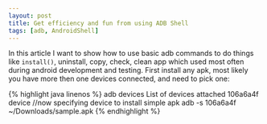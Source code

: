 ```yaml
---
layout: post
title: Get efficiency and fun from using ADB Shell
tags: [adb, AndroidShell]
---
```


 In this article I want to show how to use basic adb commands to do things like `install()`, uninstall, copy, check, clean app which used most often during android development and testing. 
 First install any apk, most likely you have more then one devices connected, and need to pick one:

{% highlight java linenos %}
adb devices
List of devices attached
106a6a4f	device
//now specifying device to install simple apk
adb -s 106a6a4f ~/Downloads/sample.apk
{% endhighlight %}

